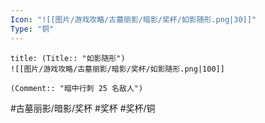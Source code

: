 ```yaml
---
Icon: "![[图片/游戏攻略/古墓丽影/暗影/奖杯/如影随形.png|30]]"
Type: "铜"
---
```

```ad-common-bronze-trophy
title: (Title:: "如影随形")
![[图片/游戏攻略/古墓丽影/暗影/奖杯/如影随形.png|100]]

(Comment:: "暗中行刺 25 名敌人")
```

#古墓丽影/暗影/奖杯 #奖杯 #奖杯/铜
